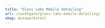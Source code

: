 ```yaml
---
title: "Gloss Labs Mobile Detailing"
url: /southgate/gloss-labs-mobile-detailing/
shop: Autowerkstatt
---
```

